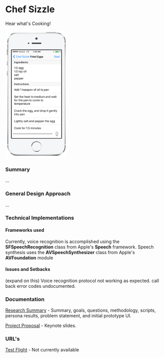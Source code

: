 # Chef Sizzle
Hear what's Cooking!

<img src="assets/screenshot-single.png" alt="screenshot" height="400"/>

### Summary

...

### General Design Approach

...

### Technical Implementations

#### Frameworks used
Currently, voice recognition is accomplished using the **SFSpeechRecognition** class from Apple's **Speech** framework. Speech synthesis uses the **AVSpeechSynthesizer** class from Apple's **AVFoundation** module

#### Issues and Setbacks

(expand on this) Voice recognition protocol not working as expected. call back error codes undocumented.

### Documentation

[Research Summary](documentation/research.md) - Summary, goals, questions, methodology, scripts, persona results, problem statement, and initial prototype UI.

[Project Proposal](documentation/Proposal.key) - Keynote slides.

### URL's

[Test Flight]() - Not currently available
